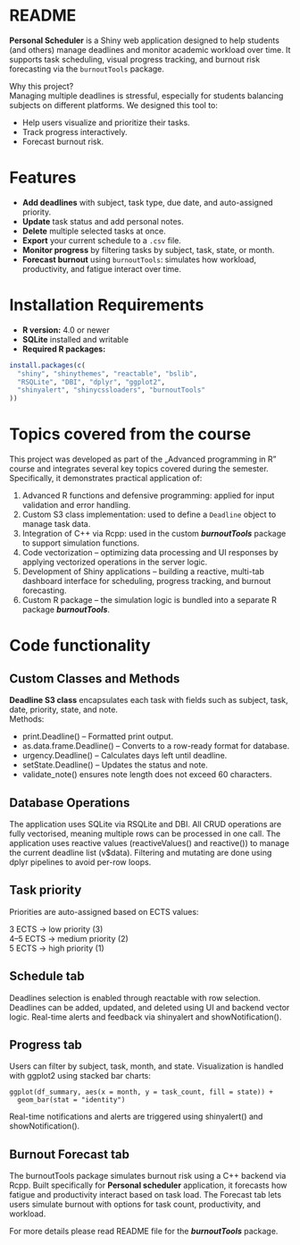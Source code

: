 # README

**Personal Scheduler** is a Shiny web application designed to help students (and others) manage deadlines and monitor academic workload over time. It supports task scheduling, visual progress tracking, and burnout risk forecasting via the `burnoutTools` package.

Why this project?<br>
Managing multiple deadlines is stressful, especially for students balancing subjects on different platforms. We designed this tool to:<br>

- Help users visualize and prioritize their tasks.<br>
- Track progress interactively.<br>
- Forecast burnout risk.<br>

# Features

- **Add deadlines** with subject, task type, due date, and auto-assigned priority.
- **Update** task status and add personal notes.
- **Delete** multiple selected tasks at once.
- **Export** your current schedule to a `.csv` file.
- **Monitor progress** by filtering tasks by subject, task, state, or month.
- **Forecast burnout** using `burnoutTools`: simulates how workload, productivity, and fatigue interact over time.

# Installation Requirements

- **R version:** 4.0 or newer
- **SQLite** installed and writable
- **Required R packages:**

```r
install.packages(c(
  "shiny", "shinythemes", "reactable", "bslib", 
  "RSQLite", "DBI", "dplyr", "ggplot2", 
  "shinyalert", "shinycssloaders", "burnoutTools"
))
```

# Topics covered from the course
This project was developed as part of the „Advanced programming in R” course and integrates several key topics covered during the semester. 
Specifically, it demonstrates practical application of: <br>
1. Advanced R functions and defensive programming: applied for input validation and error handling.<br>
2. Custom S3 class implementation: used to define a `Deadline` object to manage task data.<br>
3. Integration of C++ via Rcpp: used in the custom ***burnoutTools*** package to support simulation functions.<br>
4. Code vectorization – optimizing data processing and UI responses by applying vectorized operations in the server logic.<br>
5. Development of Shiny applications – building a reactive, multi-tab dashboard interface for scheduling, progress tracking, and burnout forecasting.<br>
6. Custom R package – the simulation logic is bundled into a separate R package ***burnoutTools***.<br>

# Code functionality 
## Custom Classes and Methods
**Deadline S3 class** encapsulates each task with fields such as subject, task, date, priority, state, and note.<br> 
Methods:<br> 

- print.Deadline() – Formatted print output.<br> 
- as.data.frame.Deadline() – Converts to a row-ready format for database.<br>
- urgency.Deadline() – Calculates days left until deadline.<br>
- setState.Deadline() – Updates the status and note.<br>
- validate_note() ensures note length does not exceed 60 characters.<br>

## Database Operations

The application uses SQLite via RSQLite and DBI. All CRUD operations are fully vectorised, meaning multiple rows can be processed in one call. 
The application uses reactive values (reactiveValues() and reactive()) to manage the current deadline list (v$data). 
Filtering and mutating are done using dplyr pipelines to avoid per-row loops.

## Task priority 
Priorities are auto-assigned based on ECTS values:<br>

3 ECTS → low priority (3)<br>
4–5 ECTS → medium priority (2)<br>
5 ECTS → high priority (1)<br>

## Schedule tab

Deadlines selection is enabled through reactable with row selection. 
Deadlines can be added, updated, and deleted using UI and backend vector logic.
Real-time alerts and feedback via shinyalert and showNotification().

## Progress tab

Users can filter by subject, task, month, and state. Visualization is handled with ggplot2 using stacked bar charts:
```
ggplot(df_summary, aes(x = month, y = task_count, fill = state)) +
  geom_bar(stat = "identity")
```
Real-time notifications and alerts are triggered using shinyalert() and showNotification().

## Burnout Forecast tab
The burnoutTools package simulates burnout risk using a C++ backend via Rcpp. Built specifically for **Personal scheduler** application, it forecasts how fatigue and productivity interact based on task load.
The Forecast tab lets users simulate burnout with options for task count, productivity, and workload.

For more details please read README file for the ***burnoutTools*** package. 